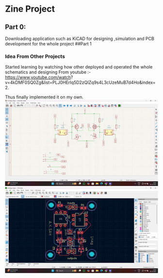 ﻿# Zine Project
## Part 0:
Downloading application such as KiCAD for designing ,simulation and PCB development for the whole project
##Part 1
### Idea From Other Projects
Started learning by watching how other deployed and operated the whole schematics and designing
From youtube :- https://www.youtube.com/watch?  v=4kDMF0SQ0Zg&list=PLJ0HErIq5D2zQIZq9s4L3cUzeMuB7d4Ho&index=2.   

Thus finally implemented it on my own.
![Schematics](https://github.com/Aakash4096/AnalogMotorTorqueControl/raw/main/assets/H_bridge_schematics.png)
![Template_PCB](https://github.com/Aakash4096/AnalogMotorTorqueControl/raw/main/assets/template_pcb.png)



